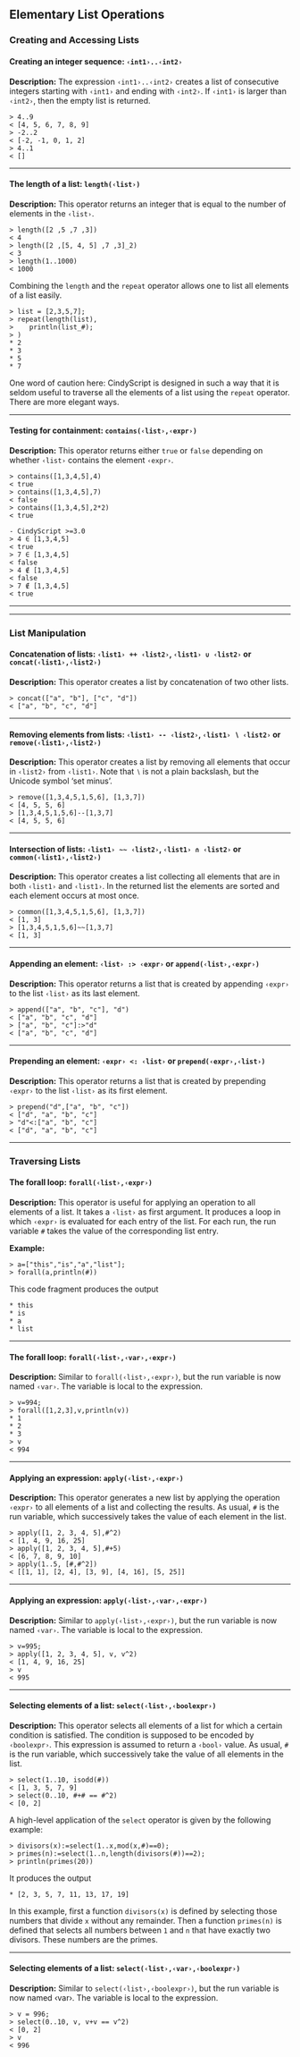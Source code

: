 ##  Elementary List Operations

###  Creating and Accessing Lists

#### Creating an integer sequence: `‹int1›..‹int2›`

**Description:**
The expression `‹int1›..‹int2›` creates a list of consecutive integers starting with `‹int1›` and ending with `‹int2›`.
If `‹int1›` is larger than `‹int2›`, then the empty list is returned.

    > 4..9
    < [4, 5, 6, 7, 8, 9]
    > -2..2
    < [-2, -1, 0, 1, 2]
    > 4..1
    < []

------

#### The length of a list: `length(‹list›)`

**Description:**
This operator returns an integer that is equal to the number of elements in the `‹list›`.

    > length([2 ,5 ,7 ,3])
    < 4
    > length([2 ,[5, 4, 5] ,7 ,3]_2)
    < 3
    > length(1..1000)
    < 1000

Combining the `length` and the `repeat` operator allows one to list all elements of a list easily.

    > list = [2,3,5,7];
    > repeat(length(list),
    >    println(list_#);
    > )
    * 2
    * 3
    * 5
    * 7

One word of caution here: CindyScript is designed in such a way that it is seldom useful to traverse all the elements of a list using the `repeat` operator.
There are more elegant ways.

------

#### Testing for containment: `contains(‹list›,‹expr›)`

**Description:**
This operator returns either `true` or `false` depending on whether `‹list›` contains the element `‹expr›`.

    > contains([1,3,4,5],4)
    < true
    > contains([1,3,4,5],7)
    < false
    > contains([1,3,4,5],2*2)
    < true

    - CindyScript >=3.0
    > 4 ∈ [1,3,4,5]
    < true
    > 7 ∈ [1,3,4,5]
    < false
    > 4 ∉ [1,3,4,5]
    < false
    > 7 ∉ [1,3,4,5]
    < true

------

------

###  List Manipulation

#### Concatenation of lists: `‹list1› ++ ‹list2›`, `‹list1› ∪ ‹list2›` or `concat(‹list1›,‹list2›)`

**Description:**
This operator creates a list by concatenation of two other lists.

    > concat(["a", "b"], ["c", "d"])
    < ["a", "b", "c", "d"]

------

#### Removing elements from lists: `‹list1› -- ‹list2›`, `‹list1› ∖ ‹list2›` or `remove(‹list1›,‹list2›)`

**Description:**
This operator creates a list by removing all elements that occur in `‹list2›` from `‹list1›`.
Note that `∖` is not a plain backslash, but the Unicode symbol ‘set minus’.

    > remove([1,3,4,5,1,5,6], [1,3,7])
    < [4, 5, 5, 6]
    > [1,3,4,5,1,5,6]--[1,3,7]
    < [4, 5, 5, 6]

------

#### Intersection of lists: `‹list1› ~~ ‹list2›`, `‹list1› ∩ ‹list2›` or `common(‹list1›,‹list2›)`

**Description:**
This operator creates a list collecting all elements that are in both `‹list1›` and `‹list1›`.
In the returned list the elements are sorted and each element occurs at most once.

    > common([1,3,4,5,1,5,6], [1,3,7])
    < [1, 3]
    > [1,3,4,5,1,5,6]~~[1,3,7]
    < [1, 3]

------

#### Appending an element: `‹list› :> ‹expr›` or `append(‹list›,‹expr›)`

**Description:**
This operator returns a list that is created by appending `‹expr›` to the list `‹list›` as its last element.

    > append(["a", "b", "c"], "d")
    < ["a", "b", "c", "d"]
    > ["a", "b", "c"]:>"d"
    < ["a", "b", "c", "d"]

------

#### Prepending an element: `‹expr› <: ‹list›` or `prepend(‹expr›,‹list›)`

**Description:**
This operator returns a list that is created by prepending `‹expr›` to the list `‹list›` as its first element.

    > prepend("d",["a", "b", "c"])
    < ["d", "a", "b", "c"]
    > "d"<:["a", "b", "c"]
    < ["d", "a", "b", "c"]

------

###  Traversing Lists

#### The forall loop: `forall(‹list›,‹expr›)`

**Description:**
This operator is useful for applying an operation to all elements of a list.
It takes a `‹list›` as first argument.
It produces a loop in which `‹expr›` is evaluated for each entry of the list.
For each run, the run variable `#` takes the value of the corresponding list entry.

**Example:**

    > a=["this","is","a","list"];
    > forall(a,println(#))

This code fragment produces the output

    * this
    * is
    * a
    * list

------

#### The forall loop: `forall(‹list›,‹var›,‹expr›)`

**Description:**
Similar to `forall(‹list›,‹expr›)`, but the run variable is now named `‹var›`.
The variable is local to the expression.

    > v=994;
    > forall([1,2,3],v,println(v))
    * 1
    * 2
    * 3
    > v
    < 994

------

#### Applying an expression: `apply(‹list›,‹expr›)`

**Description:**
This operator generates a new list by applying the operation `‹expr›` to all elements of a list and collecting the results.
As usual, `#` is the run variable, which successively takes the value of each element in the list.

    > apply([1, 2, 3, 4, 5],#^2)
    < [1, 4, 9, 16, 25]
    > apply([1, 2, 3, 4, 5],#+5)
    < [6, 7, 8, 9, 10]
    > apply(1..5, [#,#^2])
    < [[1, 1], [2, 4], [3, 9], [4, 16], [5, 25]]

------

#### Applying an expression: `apply(‹list›,‹var›,‹expr›)`

**Description:**
Similar to `apply(‹list›,‹expr›)`, but the run variable is now named `‹var›`.
The variable is local to the expression.

    > v=995;
    > apply([1, 2, 3, 4, 5], v, v^2)
    < [1, 4, 9, 16, 25]
    > v
    < 995

------

#### Selecting elements of a list: `select(‹list›,‹boolexpr›)`

**Description:**
This operator selects all elements of a list for which a certain condition is satisfied.
The condition is supposed to be encoded by `‹boolexpr›`.
This expression is assumed to return a `‹bool›` value.
As usual, `#` is the run variable, which successively take the value of all elements in the list.

    > select(1..10, isodd(#))
    < [1, 3, 5, 7, 9]
    > select(0..10, #+# == #^2)
    < [0, 2]

A high-level application of the `select` operator is given by the following example:

    > divisors(x):=select(1..x,mod(x,#)==0);
    > primes(n):=select(1..n,length(divisors(#))==2);
    > println(primes(20))

It produces the output

    * [2, 3, 5, 7, 11, 13, 17, 19]

In this example, first a function `divisors(x)` is defined by selecting those numbers that divide `x` without any remainder.
Then a function `primes(n)` is defined that selects all numbers between `1` and `n` that have exactly two divisors.
These numbers are the primes.

------

#### Selecting elements of a list: `select(‹list›,‹var›,‹boolexpr›)`

**Description:**
Similar to `select(‹list›,‹boolexpr›)`, but the run variable is now named ‹var›.
The variable is local to the expression.

    > v = 996;
    > select(0..10, v, v+v == v^2)
    < [0, 2]
    > v
    < 996
